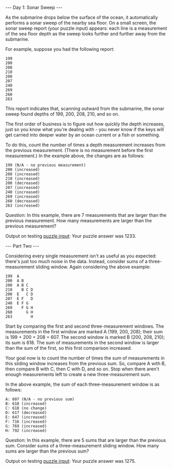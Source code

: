 --- Day 1: Sonar Sweep ---

As the submarine drops below the surface of the ocean, 
it automatically performs a sonar sweep of the nearby sea floor. On a small screen, the sonar sweep report (your puzzle input) appears:
each line is a measurement of the sea floor depth as the sweep looks further and further away from the submarine.

For example, suppose you had the following report:
```
199
200
208
210
200
207
240
269
260
263
```

This report indicates that, scanning outward from the submarine, the sonar sweep found depths of 199, 200, 208, 210, and so on.

The first order of business is to figure out how quickly the depth increases, 
just so you know what you're dealing with - you never know if the keys will get carried into deeper water by an ocean current or a fish or something.

To do this, count the number of times a depth measurement increases from the previous measurement. 
(There is no measurement before the first measurement.) In the example above, the changes are as follows:
```
199 (N/A - no previous measurement)
200 (increased)
208 (increased)
210 (increased)
200 (decreased)
207 (increased)
240 (increased)
269 (increased)
260 (decreased)
263 (increased)
```

Question:
In this example, there are 7 measurements that are larger than the previous measurement.
How many measurements are larger than the previous measurement?

Output on testing [puzzle input](https://adventofcode.com/2021/day/1/input):
Your puzzle answer was 1233.

--- Part Two ---

Considering every single measurement isn't as useful as you expected: there's just too much noise in the data.
Instead, consider sums of a three-measurement sliding window. Again considering the above example:
```
199  A      
200  A B    
208  A B C  
210    B C D
200  E   C D
207  E F   D
240  E F G  
269    F G H
260      G H
263        H
```
Start by comparing the first and second three-measurement windows. The measurements in the first window are marked A (199, 200, 208); 
their sum is 199 + 200 + 208 = 607. The second window is marked B (200, 208, 210); 
its sum is 618. The sum of measurements in the second window is larger than the sum of the first, so this first comparison increased.

Your goal now is to count the number of times the sum of measurements in this sliding window increases from the previous sum. 
So, compare A with B, then compare B with C, then C with D, and so on. Stop when there aren't enough measurements left to create a new three-measurement sum.

In the above example, the sum of each three-measurement window is as follows:
```
A: 607 (N/A - no previous sum)
B: 618 (increased)
C: 618 (no change)
D: 617 (decreased)
E: 647 (increased)
F: 716 (increased)
G: 769 (increased)
H: 792 (increased)
```

Question:
In this example, there are 5 sums that are larger than the previous sum.
Consider sums of a three-measurement sliding window. How many sums are larger than the previous sum?

Output on testing [puzzle input](https://adventofcode.com/2021/day/1/input):
Your puzzle answer was 1275.

